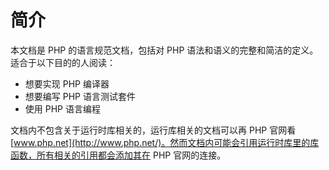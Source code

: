 # 简介

本文档是 PHP 的语言规范文档，包括对 PHP 语法和语义的完整和简洁的定义。适合于以下目的的人阅读：

* 想要实现 PHP 编译器
* 想要编写 PHP 语言测试套件
* 使用 PHP 语言编程

文档内不包含关于运行时库相关的，运行库相关的文档可以再 PHP 官网看  [www.php.net](http://www.php.net/)。然而文档内可能会引用运行时库里的库函数，所有相关的引用都会添加其在 PHP 官网的连接。